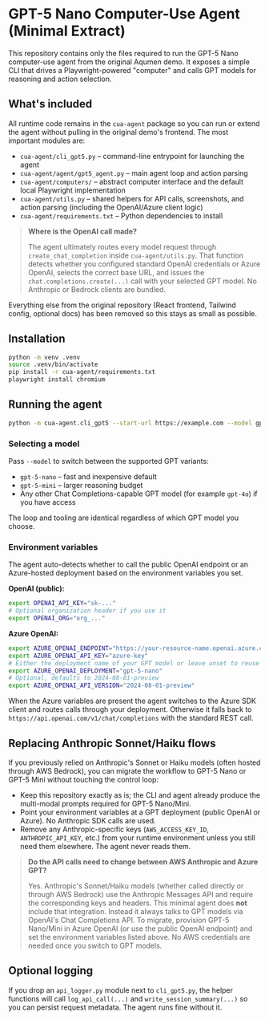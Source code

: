 # GPT-5 Nano Computer-Use Agent (Minimal Extract)

This repository contains only the files required to run the GPT-5 Nano computer-use agent from the original Aqumen demo. It exposes a simple CLI that drives a Playwright-powered "computer" and calls GPT models for reasoning and action selection.

## What's included

All runtime code remains in the `cua-agent` package so you can run or extend the agent without pulling in the original demo's
frontend. The most important modules are:

* `cua-agent/cli_gpt5.py` – command-line entrypoint for launching the agent
* `cua-agent/agent/gpt5_agent.py` – main agent loop and action parsing
* `cua-agent/computers/` – abstract computer interface and the default local Playwright implementation
* `cua-agent/utils.py` – shared helpers for API calls, screenshots, and action parsing (including the OpenAI/Azure client logic)
* `cua-agent/requirements.txt` – Python dependencies to install

> **Where is the OpenAI call made?**
>
> The agent ultimately routes every model request through `create_chat_completion` inside `cua-agent/utils.py`. That function
> detects whether you configured standard OpenAI credentials or Azure OpenAI, selects the correct base URL, and issues the
> `chat.completions.create(...)` call with your selected GPT model. No Anthropic or Bedrock clients are bundled.

Everything else from the original repository (React frontend, Tailwind config, optional docs) has been removed so this stays as small as possible.

## Installation

```bash
python -m venv .venv
source .venv/bin/activate
pip install -r cua-agent/requirements.txt
playwright install chromium
```

## Running the agent

```bash
python -m cua-agent.cli_gpt5 --start-url https://example.com --model gpt-5-nano
```

### Selecting a model

Pass `--model` to switch between the supported GPT variants:

* `gpt-5-nano` – fast and inexpensive default
* `gpt-5-mini` – larger reasoning budget
* Any other Chat Completions-capable GPT model (for example `gpt-4o`) if you have access

The loop and tooling are identical regardless of which GPT model you choose.

### Environment variables

The agent auto-detects whether to call the public OpenAI endpoint or an Azure-hosted deployment based on the environment variables you set.

**OpenAI (public):**

```bash
export OPENAI_API_KEY="sk-..."
# Optional organization header if you use it
export OPENAI_ORG="org_..."
```

**Azure OpenAI:**

```bash
export AZURE_OPENAI_ENDPOINT="https://your-resource-name.openai.azure.com"
export AZURE_OPENAI_API_KEY="azure-key"
# Either the deployment name of your GPT model or leave unset to reuse --model
export AZURE_OPENAI_DEPLOYMENT="gpt-5-nano"
# Optional, defaults to 2024-08-01-preview
export AZURE_OPENAI_API_VERSION="2024-08-01-preview"
```

When the Azure variables are present the agent switches to the Azure SDK client and routes calls through your deployment. Otherwise it falls back to `https://api.openai.com/v1/chat/completions` with the standard REST call.

## Replacing Anthropic Sonnet/Haiku flows

If you previously relied on Anthropic's Sonnet or Haiku models (often hosted through AWS Bedrock), you can migrate the workflow to GPT-5 Nano or GPT-5 Mini without touching the control loop:

* Keep this repository exactly as is; the CLI and agent already produce the multi-modal prompts required for GPT-5 Nano/Mini.
* Point your environment variables at a GPT deployment (public OpenAI or Azure). No Anthropic SDK calls are used.
* Remove any Anthropic-specific keys (`AWS_ACCESS_KEY_ID`, `ANTHROPIC_API_KEY`, etc.) from your runtime environment unless you still need them elsewhere. The agent never reads them.

> **Do the API calls need to change between AWS Anthropic and Azure GPT?**
>
> Yes. Anthropic's Sonnet/Haiku models (whether called directly or through AWS Bedrock) use the Anthropic Messages API and require the corresponding keys and headers. This minimal agent does **not** include that integration. Instead it always talks to GPT models via OpenAI's Chat Completions API. To migrate, provision GPT-5 Nano/Mini in Azure OpenAI (or use the public OpenAI endpoint) and set the environment variables listed above. No AWS credentials are needed once you switch to GPT models.

## Optional logging

If you drop an `api_logger.py` module next to `cli_gpt5.py`, the helper functions will call `log_api_call(...)` and `write_session_summary(...)` so you can persist request metadata. The agent runs fine without it.
